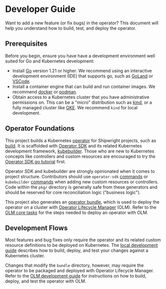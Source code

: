 # Developer Guide

Want to add a new feature (or fix bugs) in the operator? This document will help you understand how
to build, test, and deploy the operator.

## Prerequisites

Before you begin, ensure you have have a development environment well suited for Go and Kubernetes
development:

- Install [Go](https://go.dev/doc/install) version 1.21 or higher. We recommend using an
  interactive development environment (IDE) that supports go, such as
  [GoLand](https://www.jetbrains.com/go/) or [VSCode](https://code.visualstudio.com/).
- Install a container engine that can build and run container images. We recommend
  [docker](https://docs.docker.com/get-docker/) or [podman](https://podman.io/).
- Obtain access to a Kubernetes cluster that you have administrative permissions on. This can be a
  "micro" distribution such as [kind](https://kind.sigs.k8s.io/), or a fully managed cluster like
  [GKE](https://cloud.google.com/kubernetes-engine). We recommend `kind` for local development.


## Operator Foundations

This project builds a Kubernetes [operator](https://operatorframework.io/what/) for Shipwright
projects, such as [build](https://github.com/shipwright-io/build). It is scaffolded with
[Operator SDK](https://sdk.operatorframework.io/) and its related Kubernetes development framework,
[kubebuilder](https://book.kubebuilder.io/). Those who are new to Kubernetes concepts like
controllers and custom resources are encouraged to try  the
[Operator SDK go tutorial](https://sdk.operatorframework.io/docs/building-operators/golang/tutorial/)
first.

Operator SDK and kubebuilder are strongly opinionated when it comes to project structure.
Contributors should use `operator-sdk` [commands](https://sdk.operatorframework.io/docs/cli/) or
`kubebuilder` [commands](https://github.com/kubernetes-sigs/kubebuilder) when adding new custom
resources or controllers. Code within the `pkg/` directory is generally safe from these
generators and should be reserved for core reconciliation logic ("business logic").

This project also generates an
[operator bundle](https://sdk.operatorframework.io/docs/olm-integration/tutorial-bundle/), which is
used to deploy the operator on a cluster with
[Operator Lifecycle Manager](https://olm.operatorframework.io/) (OLM). Refer to the
[OLM core tasks](https://olm.operatorframework.io/docs/tasks/) for the steps needed to deploy an
operator with OLM.


## Development Flows

Most features and bug fixes only require the operator and its related custom resource definitions
to be deployed on Kubernetes. The [local development guide](/docs/development/local-development.md)
describes how to build, deploy, and test your changes against a Kubernetes cluster.

Changes that modify the `bundle` directory, however, may require the operator to be packaged and
deployed with Operator Lifecycle Manager. Refer to the
[OLM development guide](/docs/development/olm-development.md) for instructions on how to build,
deploy, and test the operator with OLM.
